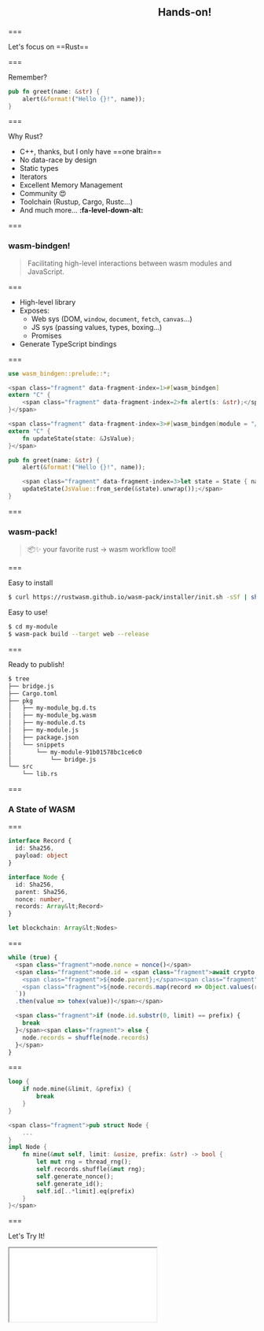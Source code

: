 <!--{section^1:data-breadcrumb="Hands-on!"}-->

<!--{.interleaf data-background-image="/img/unsplash/daniel-cheung-129839-unsplash.jpg"}-->
<!-- Photo by Daniel Cheung on Unsplash -->

## <svg class="icon"><use xlink:href="/img/icons.svg#dots-two-vertical"></svg> Hands-on!

===
<!-- {.punchline} -->

Let's focus
on ==Rust==

===

Remember? <!-- {.large} -->

```rust
pub fn greet(name: &str) {
    alert(&format!("Hello {}!", name));
}
```

===

Why Rust? <!-- {.large} -->

- C++, thanks, but I only have ==one brain== <!-- {li: .fragment} -->
- No data-race by design <!-- {li: .fragment} -->
- Static types <!-- {li: .fragment} -->
- Iterators <!-- {li: .fragment} -->
- Excellent Memory Management <!-- {li: .fragment} -->
- Community 😍 <!-- {li: .fragment} -->
- Toolchain (Rustup, Cargo, Rustc...) <!-- {li: .fragment} -->
- And much more... **:fa-level-down-alt:** <!-- {li: .fragment} -->

===

### wasm-bindgen!

> Facilitating high-level interactions between wasm modules and JavaScript.

===

- High-level library
- Exposes:
  - Web sys (DOM, `window`, `document`, `fetch`,  `canvas`...)
  - JS sys (passing values, types, boxing...)
  - Promises
- Generate TypeScript bindings

===

```rust
use wasm_bindgen::prelude::*;

<span class="fragment" data-fragment-index=1>#[wasm_bindgen]
extern "C" {
    <span class="fragment" data-fragment-index=2>fn alert(s: &str);</span>
}</span>

<span class="fragment" data-fragment-index=3>#[wasm_bindgen(module = "/bindings.js")]
extern "C" {
    fn updateState(state: &JsValue);
}</span>

pub fn greet(name: &str) {
    alert(&format!("Hello {}!", name));

    <span class="fragment" data-fragment-index=3>let state = State { name }
    updateState(JsValue::from_serde(&state).unwrap());</span>
}
```

===

### wasm-pack!

> 📦✨ your favorite rust -> wasm workflow tool!

===

Easy to install

```sh
$ curl https://rustwasm.github.io/wasm-pack/installer/init.sh -sSf | sh
```

Easy to use!

```sh
$ cd my-module
$ wasm-pack build --target web --release
```

===

Ready to publish!

```sh
$ tree
├── bridge.js
├── Cargo.toml
├── pkg
│   ├── my-module_bg.d.ts
│   ├── my-module_bg.wasm
│   ├── my-module.d.ts
│   ├── my-module.js
│   ├── package.json
│   └── snippets
│       └── my-module-91b01578bc1ce6c0
│           └── bridge.js
└── src
    └── lib.rs
```

===
<!--{ .left.x-large }-->

### A State of WASM

===

```ts
interface Record {
  id: Sha256,
  payload: object
}

interface Node {
  id: Sha256,
  parent: Sha256,
  nonce: number,
  records: Array&lt;Record>
}

let blockchain: Array&lt;Nodes>
```

===

```js
while (true) {
  <span class="fragment">node.nonce = nonce()</span>
  <span class="fragment">node.id = <span class="fragment">await crypto.subtle.digest('SHA-256', encoder.encode(`
    <span class="fragment">${node.parent};</span><span class="fragment">${node.nonce};</span>
    <span class="fragment">${node.records.map(record => Object.values(record).join(';')).join(';')}</span>
  `))
  .then(value => tohex(value))</span></span>

  <span class="fragment">if (node.id.substr(0, limit) == prefix) {
    break
  }</span><span class="fragment"> else {
    node.records = shuffle(node.records)
  }</span>
}
```

===

```rust
loop {
    if node.mine(&limit, &prefix) {
        break
    }
}

<span class="fragment">pub struct Node {
    ...
}
impl Node {
    fn mine(&mut self, limit: &usize, prefix: &str) -> bool {
        let mut rng = thread_rng();
        self.records.shuffle(&mut rng);
        self.generate_nonce();
        self.generate_id();
        self.id[..*limit].eq(prefix)
    }
}</span>
```

===

Let's Try It!

<iframe id="demo" src="../../demo/index.html" scrolling="no"></iframe>
<span class="fragment" data-method="comp_js"></span>
<span class="fragment" data-method="comp_rust"></span>
<script type="text/javascript">
document.addEventListener('DOMContentLoaded', () => {
    if (window.self != window.top) { return }
    window.Reveal.addEventListener( 'fragmentshown', ({fragment: el}) => {
        if (!el.dataset.method) { return }
        const frame = document.getElementById('demo')
        const btn = frame.contentDocument.getElementById(el.dataset.method)
        btn.click()
    })
})
</script>

